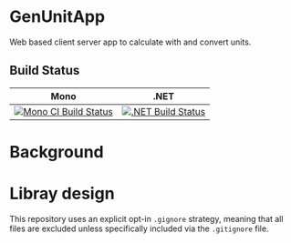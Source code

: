 # GenUnitApp
Web based client server app to calculate with and convert units.

## Build Status

Mono | .NET | 
---- | ---- | 
[![Mono CI Build Status](https://img.shields.io/travis/halcwb/GenUnitApp/master.svg)](https://travis-ci.org/halcwb/GenUnitApp) | [![.NET Build Status](https://img.shields.io/appveyor/ci/halcwb/GenUnitApp/master.svg)](https://ci.appveyor.com/project/halcwb/GenUnitApp)


# Background



# Libray design
This repository uses an explicit opt-in `.gignore` strategy, meaning that all files are excluded unless specifically included via the `.gitignore` file.
